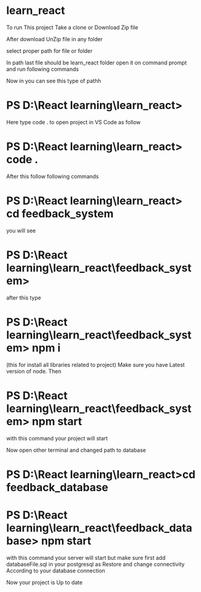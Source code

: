 # learn_react
To run This project Take a clone or Download Zip file

After download UnZip file in any folder 

select proper path for file or folder 

In path last file should be learn_react folder 
open it on command prompt and run following commands

Now in you can see this type of pathh 
# PS D:\React learning\learn_react> 
Here type code . to open project in VS Code as follow
# PS D:\React learning\learn_react> code .

After this follow following commands 
# PS D:\React learning\learn_react> cd feedback_system 
you will see 
# PS D:\React learning\learn_react\feedback_system> 
after this type 
# PS D:\React learning\learn_react\feedback_system> npm i 
(this for install all libraries related to project)
Make sure you have Latest version of node.
Then 
# PS D:\React learning\learn_react\feedback_system> npm start 
with this command your project will start

Now open other terminal and changed path to database
# PS D:\React learning\learn_react>cd feedback_database

# PS D:\React learning\learn_react\feedback_database> npm start 
 with this command your server will start but make sure first add databaseFile.sql in your postgresql as Restore 
 and change connectivity According to your database connection 
 
 Now your project is Up to date 
